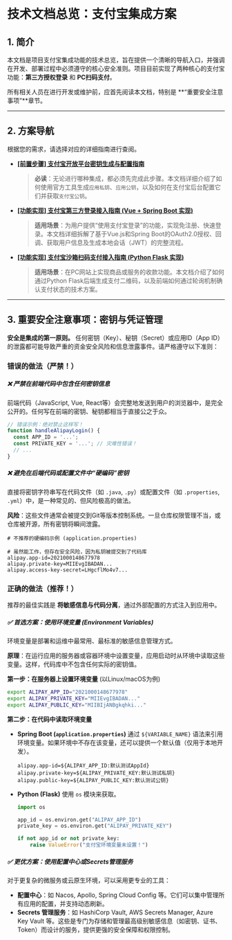# 技术文档总览：支付宝集成方案

## 1. 简介

本文档是项目支付宝集成功能的技术总览，旨在提供一个清晰的导航入口，并强调在开发、部署过程中必须遵守的核心安全准则。项目目前实现了两种核心的支付宝功能：**第三方授权登录** 和 **PC扫码支付**。

所有相关人员在进行开发或维护前，应首先阅读本文档，特别是 **“重要安全注意事项”**章节。

---

## 2. 方案导航

根据您的需求，请选择对应的详细指南进行查阅。

* **[[前置步骤] 支付宝开放平台密钥生成与配置指南](./alipay-key-generation-guide.md)**
    
    > **必读**：无论进行哪种集成，都必须先完成此步骤。本文档详细介绍了如何使用官方工具生成`应用私钥`、`应用公钥`，以及如何在支付宝后台配置它们并获取`支付宝公钥`。
    
* **[[功能实现] 支付宝第三方登录接入指南 (Vue + Spring Boot 实现)](./alipay-third-party-login-guide.md)**
  
    > **适用场景**：为用户提供“使用支付宝登录”的功能，实现免注册、快速登录。本文档详细拆解了基于Vue.js和Spring Boot的OAuth2.0授权、回调、获取用户信息及生成本地会话（JWT）的完整流程。
    
* **[[功能实现] 支付宝沙箱扫码支付接入指南 (Python Flask 实现)](./alipay-qrcode-payment-guide.md)**
  
    > **适用场景**：在PC网站上实现商品或服务的收款功能。本文档介绍了如何通过Python Flask后端生成支付二维码，以及前端如何通过轮询机制确认支付状态的技术方案。

---

## 3. 重要安全注意事项：密钥与凭证管理

**安全是集成的第一原则。** 任何密钥（Key）、秘钥（Secret）或应用ID（App ID）的泄露都可能导致严重的资金安全风险和信息泄露事件。请严格遵守以下准则：

### 错误的做法（严禁！）

##### ❌ 严禁在前端代码中包含任何密钥信息

前端代码（JavaScript, Vue, React等）会完整地发送到用户的浏览器中，是完全公开的。任何写在前端的密钥、秘钥都相当于直接公之于众。

```javascript
// 错误示例：绝对禁止这样写！
function handleAlipayLogin() {
  const APP_ID = '...'; 
  const PRIVATE_KEY = '...'; // 灾难性错误！
  // ...
}
```

##### ❌ 避免在后端代码或配置文件中“硬编码”密钥

直接将密钥字符串写在代码文件（如 `.java`, `.py`）或配置文件（如 `.properties`, `.yml`）中，是一种常见的、但风险极高的做法。

**风险**：这些文件通常会被提交到Git等版本控制系统。一旦仓库权限管理不当，或仓库被开源，所有密钥将瞬间泄露。

```properties
# 不推荐的硬编码示例 (application.properties)

# 虽然能工作，但存在安全风险，因为私钥被提交到了代码库
alipay.app-id=2021000148677978
alipay.private-key=MIIEvgIBADAN...
alipay.access-key-secret=LHgcflMo4v7...
```

### 正确的做法（推荐！）

推荐的最佳实践是 **将敏感信息与代码分离**，通过外部配置的方式注入到应用中。

##### ✅ 首选方案：使用环境变量 (Environment Variables)

环境变量是部署和运维中最常用、最标准的敏感信息管理方式。

**原理**：在运行应用的服务器或容器环境中设置变量，应用启动时从环境中读取这些变量。这样，代码库中不包含任何实际的密钥值。

**第一步：在服务器上设置环境变量** (以Linux/macOS为例)

```bash
export ALIPAY_APP_ID="2021000148677978"
export ALIPAY_PRIVATE_KEY="MIIEvgIBADAN..."
export ALIPAY_PUBLIC_KEY="MIIBIjANBgkqhki..."
```

**第二步：在代码中读取环境变量**

- **Spring Boot (`application.properties`)** 通过 `${VARIABLE_NAME}` 语法来引用环境变量。如果环境中不存在该变量，还可以提供一个默认值（仅用于本地开发）。

  ```properties
  alipay.app-id=${ALIPAY_APP_ID:默认测试AppId}
  alipay.private-key=${ALIPAY_PRIVATE_KEY:默认测试私钥}
  alipay.public-key=${ALIPAY_PUBLIC_KEY:默认测试公钥}
  ```

- **Python (Flask)** 使用 `os` 模块来获取。

  ```python
  import os
  
  app_id = os.environ.get("ALIPAY_APP_ID")
  private_key = os.environ.get("ALIPAY_PRIVATE_KEY")
  
  if not app_id or not private_key:
      raise ValueError("支付宝环境变量未设置！")
  ```

##### ✅ 更优方案：使用配置中心或Secrets管理服务

对于更复杂的微服务或云原生环境，可以采用更专业的工具：

- **配置中心**：如 Nacos, Apollo, Spring Cloud Config 等。它们可以集中管理所有应用的配置，并支持动态刷新。
- **Secrets 管理服务**：如 HashiCorp Vault, AWS Secrets Manager, Azure Key Vault 等。这些是专门为存储和管理最高级别敏感信息（如密钥、证书、Token）而设计的服务，提供更强的安全保障和权限控制。